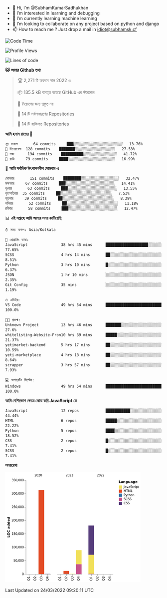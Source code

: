 - 👋 Hi, I’m @SubhamKumarSadhukhan
- 👀 I’m interested in learning and debugging
- 🌱 I’m currently learning machine learning
- 💞️ I’m looking to collaborate on any project based on python and django
- 📫 How to reach me ?
      Just drop a mail in idiot@subhamsk.cf

<!---
SubhamKumarSadhukhan/SubhamKumarSadhukhan is a ✨ special ✨ repository because its `README.md` (this file) appears on your GitHub profile.
You can click the Preview link to take a look at your changes.
--->


<!--START_SECTION:waka-->
![Code Time](http://img.shields.io/badge/Code%20Time-320%20hrs%2057%20mins-blue)

![Profile Views](http://img.shields.io/badge/%E0%A6%AA%E0%A7%8D%E0%A6%B0%E0%A7%8B%E0%A6%AB%E0%A6%BE%E0%A6%87%E0%A6%B2%20%E0%A6%A6%E0%A6%B0%E0%A7%8D%E0%A6%B6%E0%A6%A8-0-blue)

![Lines of code](https://img.shields.io/badge/%E0%A6%B9%E0%A7%8D%E0%A6%AF%E0%A6%BE%E0%A6%B2%E0%A7%8B%20%E0%A6%93%E0%A6%AF%E0%A6%BC%E0%A6%BE%E0%A6%B0%E0%A7%8D%E0%A6%B2%E0%A7%8D%E0%A6%A1%20%E0%A6%A5%E0%A7%87%E0%A6%95%E0%A7%87%20%E0%A6%86%E0%A6%AE%E0%A6%BF%20%E0%A6%B2%E0%A6%BF%E0%A6%96%E0%A7%87%E0%A6%9B%E0%A6%BF-597%20Thousand%20%E0%A6%95%E0%A7%8B%E0%A6%A1%E0%A7%87%E0%A6%B0%20%E0%A6%B2%E0%A6%BE%E0%A6%87%E0%A6%A8-blue)

**🐱 আমার Github তথ্য** 

> 🏆 2,271 টি অবদান সাল 2022 এ
 > 
> 📦 135.5 kB ব্যবহৃত হয়েছে GitHub এর স্টরেজের 
 > 
> 🚫 নিয়োগের জন্য প্রস্তুত নয়
 > 
> 📜 14 টি সর্বসাধারণের Repositories 
 > 
> 🔑 14 টি ব্যক্তিগত Repositories  
 > 
**আমি হলাম রাতের 🦉** 

```text
🌞 সকাল       64 commits     ███░░░░░░░░░░░░░░░░░░░░░░   13.76% 
🌆 দিনেরবেলা  128 commits    ███████░░░░░░░░░░░░░░░░░░   27.53% 
🌃 সন্ধা      194 commits    ██████████░░░░░░░░░░░░░░░   41.72% 
🌙 রাত্রি     79 commits     ████░░░░░░░░░░░░░░░░░░░░░   16.99%

```
📅 **আমি সর্বাধিক উৎপাদনশীল সোমবার এ** 

```text
সোমবার       151 commits    ████████░░░░░░░░░░░░░░░░░   32.47% 
মঙ্গলবার     67 commits     ███░░░░░░░░░░░░░░░░░░░░░░   14.41% 
বুধবার       63 commits     ███░░░░░░░░░░░░░░░░░░░░░░   13.55% 
বৃহস্পতিবার  35 commits     ██░░░░░░░░░░░░░░░░░░░░░░░   7.53% 
শুক্রবার     39 commits     ██░░░░░░░░░░░░░░░░░░░░░░░   8.39% 
শনিবার       52 commits     ██░░░░░░░░░░░░░░░░░░░░░░░   11.18% 
রবিবার       58 commits     ███░░░░░░░░░░░░░░░░░░░░░░   12.47%

```


📊 **এই সপ্তাহে আমি আমার সময় কাটিয়েছি** 

```text
⌚︎ সময় অঞ্চল: Asia/Kolkata

💬 প্রোগ্রামিং ভাষা: 
JavaScript               38 hrs 45 mins      ███████████████████░░░░░░   77.65% 
SCSS                     4 hrs 14 mins       ██░░░░░░░░░░░░░░░░░░░░░░░   8.51% 
Python                   3 hrs 10 mins       █░░░░░░░░░░░░░░░░░░░░░░░░   6.37% 
JSON                     1 hr 10 mins        ░░░░░░░░░░░░░░░░░░░░░░░░░   2.35% 
Git Config               35 mins             ░░░░░░░░░░░░░░░░░░░░░░░░░   1.19%

🔥 এডিটর: 
VS Code                  49 hrs 54 mins      █████████████████████████   100.0%

🐱‍💻 প্রকল্ম: 
Unknown Project          13 hrs 46 mins      ███████░░░░░░░░░░░░░░░░░░   27.6% 
whitelisting-Website-Fron10 hrs 39 mins      █████░░░░░░░░░░░░░░░░░░░░   21.37% 
yetimarket-backend       5 hrs 17 mins       ██░░░░░░░░░░░░░░░░░░░░░░░   10.59% 
yeti-marketplace         4 hrs 18 mins       ██░░░░░░░░░░░░░░░░░░░░░░░   8.64% 
scrapper                 3 hrs 57 mins       ██░░░░░░░░░░░░░░░░░░░░░░░   7.93%

💻 অপারেটিং সিস্টেম: 
Windows                  49 hrs 54 mins      █████████████████████████   100.0%

```

**আমি বেশিরভাগ ক্ষেত্রে কোড করি JavaScript তে** 

```text
JavaScript               12 repos            ███████████░░░░░░░░░░░░░░   44.44% 
HTML                     6 repos             █████░░░░░░░░░░░░░░░░░░░░   22.22% 
Python                   5 repos             ████░░░░░░░░░░░░░░░░░░░░░   18.52% 
CSS                      2 repos             █░░░░░░░░░░░░░░░░░░░░░░░░   7.41% 
SCSS                     2 repos             █░░░░░░░░░░░░░░░░░░░░░░░░   7.41%

```


**সময়রেখা**

![Chart not found](https://raw.githubusercontent.com/SubhamKumarSadhukhan/SubhamKumarSadhukhan/main/charts/bar_graph.png) 


 Last Updated on 24/03/2022 09:20:11 UTC
<!--END_SECTION:waka-->
